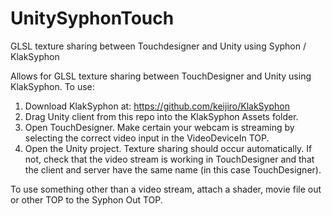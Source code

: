# UnitySyphonTouch
GLSL texture sharing between Touchdesigner and Unity using Syphon / KlakSyphon

Allows for GLSL texture sharing between TouchDesigner and Unity using KlakSyphon. 
To use:
1. Download KlakSyphon at: https://github.com/keijiro/KlakSyphon
2. Drag Unity client from this repo into the KlakSyphon Assets folder.
3. Open TouchDesigner. Make certain your webcam is streaming by selecting the correct video input in the VideoDeviceIn TOP. 
4. Open the Unity project. Texture sharing should occur automatically. If not, check that the video stream is working in TouchDesigner and that the client and server have the same name (in this case TouchDesigner). 

To use something other than a video stream, attach a shader, movie file out or other TOP to the Syphon Out TOP. 
